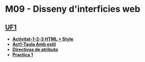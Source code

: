# M09 - Disseny d'interficies web
## [**UF1**](https://github.com/xzhou12/m09-disseny-web/tree/UF1/UF1)
* [**Activitat-1-2-3 HTML + Style**](https://github.com/xzhou12/m09-disseny-web/tree/UF1/UF1/Activitat-1-2-3%20HTML%20%2B%20Style)
* [**Act1-Taula Amb estil**](https://github.com/xzhou12/m09-disseny-web/tree/UF1/UF1/Act1-Taula%20Amb%20estil)
* [**Directivas de atributo**](https://github.com/xzhou12/m09-disseny-web/tree/UF1/UF1/Directivas%20de%20atributo)
* [**Practica 1**](https://github.com/xzhou12/m09-disseny-web/tree/UF1/UF1/Practica%201)
